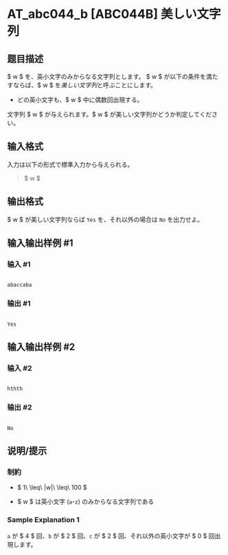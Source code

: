 # AT_abc044_b [ABC044B] 美しい文字列

## 题目描述

[problemUrl]: https://atcoder.jp/contests/abc044/tasks/abc044_b

$ w $ を、英小文字のみからなる文字列とします。 $ w $ が以下の条件を満たすならば、$ w $ を*美しい文字列*と呼ぶことにします。

- どの英小文字も、$ w $ 中に偶数回出現する。

文字列 $ w $ が与えられます。$ w $ が美しい文字列かどうか判定してください。

## 输入格式

入力は以下の形式で標準入力から与えられる。

> $ w $

## 输出格式

$ w $ が美しい文字列ならば `Yes` を、それ以外の場合は `No` を出力せよ。

## 输入输出样例 #1

### 输入 #1

```
abaccaba
```

### 输出 #1

```
Yes
```

## 输入输出样例 #2

### 输入 #2

```
hthth
```

### 输出 #2

```
No
```

## 说明/提示

### 制約

- $ 1\ \leq\ |w|\ \leq\ 100 $
- $ w $ は英小文字 (`a`-`z`) のみからなる文字列である

### Sample Explanation 1

`a` が $ 4 $ 回、`b` が $ 2 $ 回、`c` が $ 2 $ 回、それ以外の英小文字が $ 0 $ 回出現します。